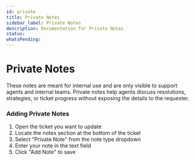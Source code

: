 ```yaml
---
id: private
title: Private Notes
sidebar_label: Private Notes
description: Documentation for Private Notes
status: 
whatsPending: 
---
```


# Private Notes

These notes are meant for internal use and are only visible to support agents and internal teams. Private notes help agents discuss resolutions, strategies, or ticket progress without exposing the details to the requester.


### Adding Private Notes

1. Open the ticket you want to update
2. Locate the notes section at the bottom of the ticket
3. Select "Private Note" from the note type dropdown
4. Enter your note in the text field
5. Click "Add Note" to save
